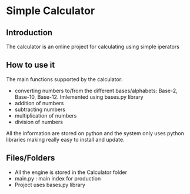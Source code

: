 # Simple Calculator


## Introduction

The calculator is an online project for calculating using simple iperators


## How to use it

The main functions supported by the calculator:
- converting numbers to/from the different bases/alphabets: Base-2, Base-10, Base-12. Imlemented using bases.py library
- addition of numbers
- subtracting numbers
- multiplication of numbers
- division of numbers

All the information are stored on python and the system only uses python libraries making really easy to install and update.


## Files/Folders

* All the engine is stored in the Calculator folder
* main.py : main index for production
* Project uses bases.py library
